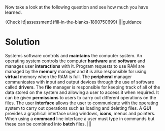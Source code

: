 Now take a look at the following question and see how much you have learned.

{Check It!|assessment}(fill-in-the-blanks-1890750699)
|||guidance
# Solution
Systems software controls and **maintains** the computer system. 
An operating system controls the computer **hardware** and **software** and manages user **interactions** with it.
Program requests to use RAM are managed by the **memory** manager and it is also responsible for using **virtual** memory when the RAM is full.
The **peripheral** manager communicates with input and output devices through the use of software called **drivers**.
The **file** manager is responsible for keeping track of all of the data stored on the system and allowing a user to access it when required. 
It can be given **permissions** to users to carry out different operations on the files.
The user **interface** allows the user to communicate with the operating system to carry out operations such as loading and deleting files. 
A **GUI** provides a graphical interface using windows, **icons**, menus and pointers.
When using a  **command** line interface a user must type in commands but these can be combined into **batch** files.
|||